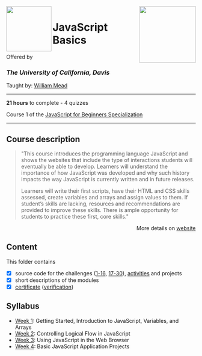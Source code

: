 <a href="https://www.coursera.org/learn/javascript-basics">
  <img src="/img/JavaScript_Basics_logo.avif" width="150" align="right">
</a>

<img src="https://upload.wikimedia.org/wikipedia/commons/0/09/UC_Davis_wordmark.svg" width="120" height="120" align="left">

# JavaScript Basics

Offered by 
### *The University of California, Davis*

Taught by: [William Mead](https://www.coursera.org/instructor/wmmead)   

---

**21 hours** to complete - 4 quizzes

Course 1 of the [JavaScript for Beginners Specialization](../) 

---

## Course description

>"This course introduces the programming language JavaScript and shows the websites that include the type of interactions students will eventually be able to develop.  Learners will understand the importance of how JavaScript was developed and why such history impacts the way JavaScript is currently written and in future releases. 
>
>Learners will write their first scripts, have their HTML and CSS skills assessed, create variables and arrays and assign values to them.  If student’s skills are lacking, resources and recommendations are provided to improve these skills. There is ample opportunity for students to practice these first, core skills."

<p align="right">More details on <a href="https://www.coursera.org/learn/javascript-basics">website</a></p>

## Content
This folder contains 
- [x] source code for the challenges ([1-16](./Week%202/Challenges), [17-30](./Week%203/Challenges)), [activities](./Week%203/Activities) and projects
- [x] short descriptions of the modules 
- [x] [certificate](./Coursera_Certificate_JavaScript_Basics.pdf) ([verification](https://coursera.org/verify/STD6F6DRYVSC))

## Syllabus
- [Week 1](./Week%201): Getting Started, Introduction to JavaScript, Variables, and Arrays
- [Week 2](./Week%202): Controlling Logical Flow in JavaScript
- [Week 3](./Week%203): Using JavaScript in the Web Browser
- [Week 4](./Week%204): Basic JavaScript Application Projects
